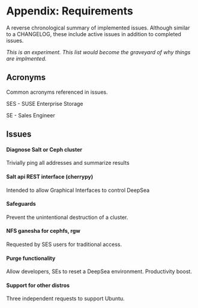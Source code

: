 # Appendix: Requirements

A reverse chronological summary of implemented issues.  Although similar to a CHANGELOG, these include active issues in addition to completed issues.  

*This is an experiment.  This list would become the graveyard of why things are implmented.*

## Acronyms

Common acronyms referenced in issues.

SES - SUSE Enterprise Storage

SE - Sales Engineer

## Issues

#### Diagnose Salt or Ceph cluster

Trivially ping all addresses and summarize results

#### Salt api REST interface (cherrypy)

Intended to allow Graphical Interfaces to control DeepSea

#### Safeguards

Prevent the unintentional destruction of a cluster.

#### NFS ganesha for cephfs, rgw

Requested by SES users for traditional access.

#### Purge functionality

Allow developers, SEs to reset a DeepSea environment.  Productivity boost.

#### Support for other distros

Three independent requests to support Ubuntu.
